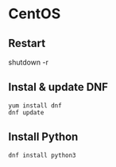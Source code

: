 # CentOS 

## Restart

   shutdown -r

## Instal & update DNF

    yum install dnf
    dnf update 

## Install Python

    dnf install python3
